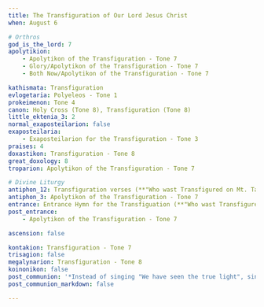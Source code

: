 ```yaml
---
title: The Transfiguration of Our Lord Jesus Christ
when: August 6

# Orthros
god_is_the_lord: 7
apolytikion:
    - Apolytikon of the Transfiguration - Tone 7
    - Glory/Apolytikon of the Transfiguration - Tone 7
    - Both Now/Apolytikon of the Transfiguration - Tone 7

kathismata: Transfiguration
evlogetaria: Polyeleos - Tone 1
prokeimenon: Tone 4
canon: Holy Cross (Tone 8), Transfiguration (Tone 8)
little_ektenia_3: 2
normal_exaposteilarion: false
exaposteilaria:
    - Exaposteilarion for the Transfiguration - Tone 3
praises: 4
doxastikon: Transfiguration - Tone 8
great_doxology: 8
troparion: Apolytikon of the Transfiguration - Tone 7

# Divine Liturgy
antiphon_12: Transfiguration verses (**"Who wast Transfigured on Mt. Tabor..."**)
antiphon_3: Apolytikon of the Transfiguration - Tone 7
entrance: Entrance Hymn for the Transfiguation (**"Who wast Transfigured on Mt. Tabor..."**)
post_entrance:
    - Apolytikon of the Transfiguration - Tone 7

ascension: false

kontakion: Transfiguration - Tone 7
trisagion: false
megalynarion: Transfiguration - Tone 8
koinonikon: false
post_communion: '*Instead of singing "We have seen the true light", sing the Apolytikion of the Transfiguration.*'
post_communion_markdown: false

---
```


